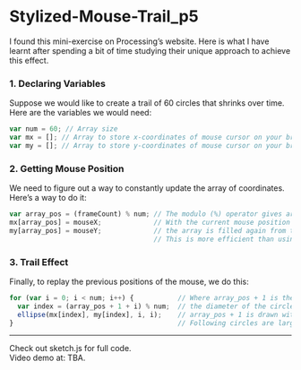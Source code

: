 # Stylized-Mouse-Trail_p5
I found this mini-exercise on Processing’s website. Here is what I have learnt after spending a bit of time studying their unique approach to achieve this effect.

### 1. Declaring Variables

Suppose we would like to create a trail of 60 circles that shrinks over time. Here are the variables we would need:

```javascript
var num = 60; // Array size
var mx = []; // Array to store x-coordinates of mouse cursor on your browser window.
var my = []; // Array to store y-coordinates of mouse cursor on your browser window.
```

### 2. Getting Mouse Position

We need to figure out a way to constantly update the array of coordinates. Here’s a way to do it:

```javascript
var array_pos = (frameCount) % num; // The modulo (%) operator gives array_pos a value of 0-59. 
mx[array_pos] = mouseX;             // With the current mouse position being storing in an array at every frame,
my[array_pos] = mouseY;             // the array is filled again from the beginning once full using the % operator.
                                    // This is more efficient than using a for-loop.
```       

### 3. Trail Effect

Finally, to replay the previous positions of the mouse, we do this: 

```javascript
for (var i = 0; i < num; i++) {           // Where array_pos + 1 is the oldest and smallest circle in the array and 
  var index = (array_pos + 1 + i) % num;  // the diameter of the circle solely dependent on i, circle with index 
  ellipse(mx[index], my[index], i, i);    // array_pos + 1 is drawn with a radius of i=0. 
}                                         // Following circles are larger as i increases.
```

--------

Check out sketch.js for full code. <br/>
Video demo at: TBA.
